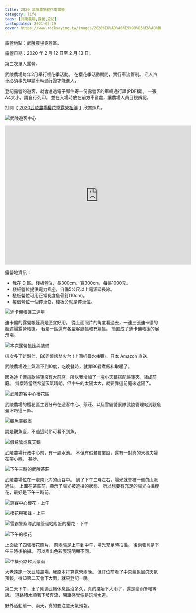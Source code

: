 ```yaml
---
title: 2020 武陵農場櫻花季露營
category: life
tags: [武陵農場,露營,遊記]
lastupdated: 2021-03-29
cover: https://www.rocksaying.tw/images/2020%E6%AD%A6%E9%99%B5%E6%AB%BB%E9%9C%B2%E7%87%9F/IMGP1500.jpg
---
```


露營地點：[武陵農場](https://www.wuling-farm.com.tw/tw/)露營區。

露營日期：2020 年 2 月 12 日至 2 月 13 日。

第三次單人露營。

武陵農場每年2月舉行櫻花季活動。
在櫻花季活動期間，實行車流管制。
私人汽車必須事先申請車輛通行證才能進入。

登記露營的遊客，就會透過電子郵件寄一份露營客的車輛通行證(PDF檔)。
一張A4大小，請自行列印。
並在入場時放在前方車窗處，讓農場人員目視辨認。

打開【 [2020武陵農場櫻花季露營相簿](https://photos.app.goo.gl/pm81twAGwKQWZW8E6) 】欣賞照片。

<!--more-->

![武陵遊客中心](https://www.rocksaying.tw/images/2020%E6%AD%A6%E9%99%B5%E6%AB%BB%E9%9C%B2%E7%87%9F/IMGP1500.jpg)

<iframe src="https://www.google.com/maps/embed?pb=!1m14!1m8!1m3!1d14538.316171818426!2d121.30906370688477!3d24.36115218168172!3m2!1i1024!2i768!4f13.1!3m3!1m2!1s0x0%3A0xcdb2557ff68a7fe5!2z5q2m6Zm16L6y5aC06Zyy54ef5Y2A!5e0!3m2!1szh-TW!2stw!4v1617000672648!5m2!1szh-TW!2stw" width="600" height="450" style="border:0;" allowfullscreen="" loading="lazy"></iframe>

露營地資訊：

* 我在 D 區。棧板營位，長300cm、寬300cm，每帳1000元。
* 棧板營位提供電力插座，自備5公尺以上電源延長線。
* 棧板營位可用正常長度魚骨釘(10cm)。
* 每個營位一個停車位，棧板旁就是停車位。

![迪卡儂帳篷三連星](https://www.rocksaying.tw/images/2020%E6%AD%A6%E9%99%B5%E6%AB%BB%E9%9C%B2%E7%87%9F/IMGP1708.jpg)

迪卡儂的露營帳篷真是便宜好用。
從上面照片的角度看過去，一連三張迪卡儂的超遮陽露營帳篷。
我那一區還有各型客廳帳和充氣帳。
簡直成了迪卡儂帳篷的展示場。

![本次露營帳篷與裝備](https://www.rocksaying.tw/images/2020%E6%AD%A6%E9%99%B5%E6%AB%BB%E9%9C%B2%E7%87%9F/IMGP1979.JPG)

這次多了新夥伴，B6君燒烤焚火台 (上圖折疊水桶旁)，日本 Amazon 直送。

武陵農場晚上氣溫不到10度，吃晚餐時，就靠B6君煮飯和取暖了。

因為迪卡儂這款帳篷沒有大前庭，所以我增加了一塊小天幕搭配帳篷夾，組成前庭。
賞櫻時當然希望天氣晴朗，但中午的太陽太大，就要靠這前庭來遮陽了。

![武陵遊客中心櫻花區](https://www.rocksaying.tw/images/2020%E6%AD%A6%E9%99%B5%E6%AB%BB%E9%9C%B2%E7%87%9F/IMGP1624.jpg)

武陵農場的櫻花區主要分布在遊客中心、茶莊、以及雪霸警察隊武陵管理站到觀魚臺沿路這三區。

![觀魚臺觀溪](https://www.rocksaying.tw/images/2020%E6%AD%A6%E9%99%B5%E6%AB%BB%E9%9C%B2%E7%87%9F/IMGP1854.jpg)

說是觀魚臺，不過這時節可看不到魚。

![假鷺鷥或真天鵝](https://www.rocksaying.tw/images/2020%E6%AD%A6%E9%99%B5%E6%AB%BB%E9%9C%B2%E7%87%9F/IMGP1715.jpg)

武陵農場行政中心前，有一處水池。
不但有假鷺鷥擺設，還有一對真的天鵝夫婦在帶小鵝。
甚妙。

![下午三時的武陵茶莊](https://www.rocksaying.tw/images/2020%E6%AD%A6%E9%99%B5%E6%AB%BB%E9%9C%B2%E7%87%9F/IMGP1787.jpg)

武陵農場位在一處南北向的山谷中。
到了下午三時左右，陽光就會被一側的山脈遮住。
上圖在茶莊前，顯示了陽光被遮擋的狀態。
所以想要有充足的陽光拍攝櫻花，最好是下午三時前。

![遊客中心櫻花 - 上午](https://www.rocksaying.tw/images/2020%E6%AD%A6%E9%99%B5%E6%AB%BB%E9%9C%B2%E7%87%9F/IMGP1637.jpg)

![櫻花與密蜂 - 上午](https://www.rocksaying.tw/images/2020%E6%AD%A6%E9%99%B5%E6%AB%BB%E9%9C%B2%E7%87%9F/IMGP2026.jpg)

![雪霸警察隊武陵管理站附近的櫻花 - 下午](https://www.rocksaying.tw/images/2020%E6%AD%A6%E9%99%B5%E6%AB%BB%E9%9C%B2%E7%87%9F/IMGP1830.jpg)

![下午的櫻花](https://www.rocksaying.tw/images/2020%E6%AD%A6%E9%99%B5%E6%AB%BB%E9%9C%B2%E7%87%9F/IMGP1880.jpg)

上面放了四張櫻花照片。
前兩張是上午到中午，陽光充足時拍攝。
後兩張則是下午三時後拍攝。
可以看出色彩表現明顯不同。

![中橫公路超大豪雨](https://www.rocksaying.tw/images/2020%E6%AD%A6%E9%99%B5%E6%AB%BB%E9%9C%B2%E7%87%9F/IMGP2259.jpg)

大老遠跑一次武陵農場，我原本打算露營兩晚。
但訂位前看了中央氣象局的天氣預報，得知第二天會下大雨，就只登記一晚。

第二天下午，車子剛過武嶺休息區沒多久，真的開始下大雨了，還是豪雨警報等級。
道路積水順著下坡奔流，開車感覺像是玩滑水道。

野外活動前一、兩天，真的要注意天氣預報。
